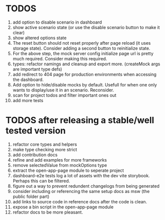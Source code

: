 # TODOS

1. add option to disable scenario in dashboard
1. show active scenario state (or use the disable scenario button to make it clear)
1. show altered options state
1. The reset button should not reset properly after page reload (it uses storage state). Consider adding a second button to reinitialize state.
1. For the above step, the mock server config initialize page url is pretty much required. Consider making this required.
1. types: refactor namings and cleanup and export more. (createMock args are important type defs)
1. add redirect to 404 page for production environments when accessing the dashboard.
1. Add option to hide/disable mocks by default. Usefull for when one only wants to display/use it in an scenario. Reconsider.
1. scan for project todos and filter important ones out
1. add more tests

# TODOS after releasing a stable/well tested version

1. refactor core types and helpers
1. make type checking more strict
1. add contribution docs
1. refine and add examples for more frameworks
1. remove selectedValue from mockOptions type
1. extract the open-app-page module to seperate project
1. dashboard-e2e tests log a lot of assets with the dev vite storybook. Perhaps this can be filtered.
1. figure out a way to prevent redundent changelogs from being generated
1. consider including or referencing the same setup docs as msw (the public folder part)
1. add links to source code in reference docs after the code is clean.
1. expose a bin script in the open-app-page module
1. refactor docs to be more pleasant.
